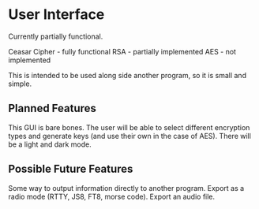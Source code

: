 # User Interface
Currently partially functional.

Ceasar Cipher - fully functional
RSA - partially implemented
AES - not implemented

This is intended to be used along side another program, so it is small and simple.

## Planned Features
This GUI is bare bones. The user will be able to select different encryption types and generate keys (and use their own in the case of AES). There will be a light and dark mode.

## Possible Future Features
Some way to output information directly to another program.
Export as a radio mode (RTTY, JS8, FT8, morse code).
Export an audio file.
